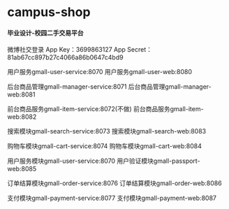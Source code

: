 # campus-shop

#### 毕业设计-校园二手交易平台

微博社交登录
App Key：3699863127
App Secret：81ab67cc897b27c4066a86b0647c4bd9

用户服务gmall-user-service:8070
用户服务gmall-user-web:8080

后台商品管理gmall-manager-service:8071
后台商品管理gmall-manager-web:8081

前台商品服务gmall-item-service:8072(不做)
前台商品服务gmall-item-web:8082

搜索模块gmall-search-service:8073
搜索模块gmall-search-web:8083

购物车模块gmall-cart-service:8074
购物车模块gmall-cart-web:8084

用户服务模块gmall-user-service:8070
用户验证模块gmall-passport-web:8085

订单结算模块gmall-order-service:8076
订单结算模块gmall-order-web:8086

支付模块gmall-payment-service:8077
支付模块gmall-payment-web:8087
